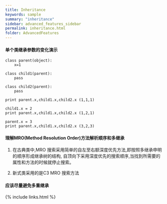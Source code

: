 ```yaml
---
title: Inheritance
keywords: sample
summary: "inheritance"
sidebar: advanced_features_sidebar
permalink: inheritance.html
folder: AdvancedFeatures
---
```


#### 单个类继承参数的变化演示

```
class parent(object):
    x=1 
    
class child1(parent):
    pass
    
class child2(parent):
    pass
    
print parent.x,child1.x,child2.x (1,1,1)

child1.x = 2
print parent.x,child1.x,child2.x (1,2,1)

parent.x = 3
print parent.x,child1.x,child2.x (3,2,3)

```

#### 理解MRO(Method Resolution Order)方法解析顺序和多继承


1. 在古典类中,MRO 搜索采用简单的自左至右额深度优先方法,即按照多继承申明的顺序形成继承树的结构,
   自顶向下采用深度优先的搜索顺序,当找到所需要的属性和方法的时候就停止搜索。
   
2. 新式类采用的是C3 MRO 搜索方法


#### 应该尽量避免多重继承

{% include links.html %}
